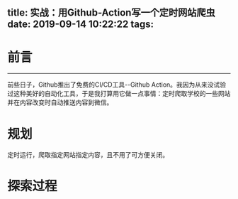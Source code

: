title: 实战：用Github-Action写一个定时网站爬虫
date: 2019-09-14 10:22:22
tags:
---
# 前言

-----

前些日子，Github推出了免费的CI/CD工具--Github Action。我因为从来没试验过这种美好的自动化工具，于是我打算用它做一点事情：定时爬取学校的一些网站并在内容改变时自动推送内容到微信。

# 规划

定时运行，爬取指定网站指定内容，且不用了可方便关闭。

# 探索过程
